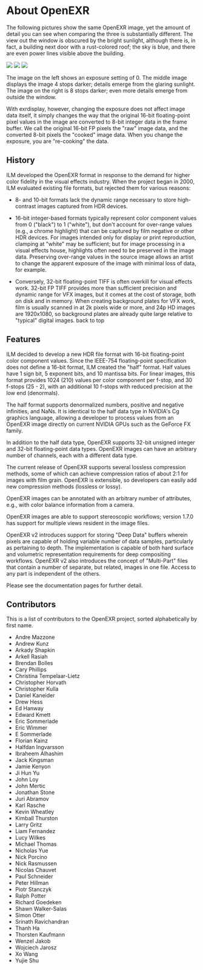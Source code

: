 # About OpenEXR

The following pictures show the same OpenEXR image, yet the amount of
detail you can see when comparing the three is substantially
different. The view out the window is obscured by the bright sunlight,
although there is, in fact, a building next door with a rust-colored
roof; the sky is blue, and there are even power lines visible above
the building.

[<img src="https://www.openexr.com/images/sample3_01_sm.jpg">](https://www.openexr.com/images/sample3_01.jpg)
[<img src="https://www.openexr.com/images/sample3_02_sm.jpg">](https://www.openexr.com/images/sample3_02.jpg)
[<img src="https://www.openexr.com/images/sample3_03_sm.jpg">](https://www.openexr.com/images/sample3_03.jpg)
	  
The image on the left shows an exposure setting of 0. The middle image displays the image 4 stops darker; details emerge from the glaring sunlight. The image on the right is 8 stops darker; even more details emerge from outside the window. 

With exrdisplay, however, changing the exposure does not affect image data itself, it simply changes the way that the original 16-bit floating-point pixel values in the image are converted to 8-bit integer data in the frame buffer. We call the original 16-bit FP pixels the "raw" image data, and the converted 8-bit pixels the "cooked" image data. When you change the exposure, you are "re-cooking" the data.

## History

ILM developed the OpenEXR format in response to the demand for higher
color fidelity in the visual effects industry. When the project began
in 2000, ILM evaluated existing file formats, but rejected them for
various reasons:

* 8- and 10-bit formats lack the dynamic range necessary to store
  high-contrast images captured from HDR devices.

* 16-bit integer-based formats typically represent color component
  values from 0 ("black") to 1 ("white"), but don't account for
  over-range values (e.g., a chrome highlight) that can be captured by
  film negative or other HDR devices. For images intended only for
  display or print reproduction, clamping at "white" may be
  sufficient; but for image processing in a visual effects house,
  highlights often need to be preserved in the image data. Preserving
  over-range values in the source image allows an artist to change the
  apparent exposure of the image with minimal loss of data, for
  example.

* Conversely, 32-bit floating-point TIFF is often overkill for visual
  effects work. 32-bit FP TIFF provides more than sufficient precision
  and dynamic range for VFX images, but it comes at the cost of
  storage, both on disk and in memory. When creating background plates
  for VFX work, film is usually scanned in at 2k pixels wide or more,
  and 24p HD images are 1920x1080, so background plates are already
  quite large relative to "typical" digital images.  back to top

## Features

ILM decided to develop a new HDR file format with 16-bit
floating-point color component values. Since the IEEE-754
floating-point specification does not define a 16-bit format, ILM
created the "half" format. Half values have 1 sign bit, 5 exponent
bits, and 10 mantissa bits. For linear images, this format provides
1024 (210) values per color component per f-stop, and 30 f-stops (25 -
2), with an additional 10 f-stops with reduced precision at the low
end (denormals).

The half format supports denormalized numbers, positive and negative
infinities, and NaNs. It is identical to the half data type in
NVIDIA's Cg graphics language, allowing a developer to process values
from an OpenEXR image directly on current NVIDIA GPUs such as the
GeForce FX family.

In addition to the half data type, OpenEXR supports 32-bit unsigned
integer and 32-bit floating-point data types. OpenEXR images can have
an arbitrary number of channels, each with a different data type.

The current release of OpenEXR supports several lossless compression
methods, some of which can achieve compression ratios of about 2:1 for
images with film grain. OpenEXR is extensible, so developers can
easily add new compression methods (lossless or lossy).

OpenEXR images can be annotated with an arbitrary number of
attributes, e.g., with color balance information from a camera.

OpenEXR images are able to support stereoscopic workflows; version
1.7.0 has support for multiple views resident in the image files.

OpenEXR v2 introduces support for storing "Deep Data" buffers wherein
pixels are capable of holding variable number of data samples,
particularly as pertaining to depth. The implementation is capable of
both hard surface and volumetric representation requirements for deep
compositing workflows. OpenEXR v2 also introduces the concept of
"Multi-Part" files that contain a number of separate, but related,
images in one file. Access to any part is independent of the others.

Please see the documentation pages for further detail.

## Contributors

This is a list of contributors to the OpenEXR project, sorted
alphabetically by first name.

* Andre Mazzone
* Andrew Kunz
* Arkady Shapkin
* Arkell Rasiah
* Brendan Bolles
* Cary Phillips
* Christina Tempelaar-Lietz
* Christopher Horvath
* Christopher Kulla
* Daniel Kaneider
* Drew Hess
* Ed Hanway
* Edward Kmett
* Eric Sommerlade
* Eric Wimmer
* E Sommerlade
* Florian Kainz
* Halfdan Ingvarsson
* Ibraheem Alhashim
* Jack Kingsman
* Jamie Kenyon
* Ji Hun Yu
* John Loy
* John Mertic
* Jonathan Stone
* Juri Abramov
* Karl Rasche
* Kevin Wheatley
* Kimball Thurston
* Larry Gritz
* Liam Fernandez
* Lucy Wilkes
* Michael Thomas
* Nicholas Yue
* Nick Porcino
* Nick Rasmussen
* Nicolas Chauvet
* Paul Schneider
* Peter Hillman
* Piotr Stanczyk
* Ralph Potter
* Richard Goedeken
* Shawn Walker-Salas
* Simon Otter
* Srinath Ravichandran
* Thanh Ha
* Thorsten Kaufmann
* Wenzel Jakob
* Wojciech Jarosz
* Xo Wang
* Yujie Shu
